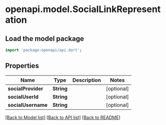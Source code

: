 # openapi.model.SocialLinkRepresentation

## Load the model package
```dart
import 'package:openapi/api.dart';
```

## Properties
Name | Type | Description | Notes
------------ | ------------- | ------------- | -------------
**socialProvider** | **String** |  | [optional] 
**socialUserId** | **String** |  | [optional] 
**socialUsername** | **String** |  | [optional] 

[[Back to Model list]](../README.md#documentation-for-models) [[Back to API list]](../README.md#documentation-for-api-endpoints) [[Back to README]](../README.md)



